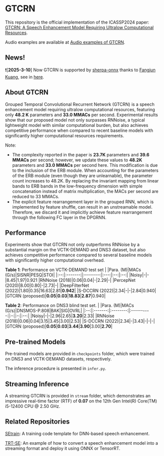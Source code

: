 # GTCRN
This repository is the official implementation of the ICASSP2024 paper: [GTCRN: A Speech Enhancement Model Requiring Ultralow Computational Resources](https://ieeexplore.ieee.org/document/10448310). 

Audio examples are available at [Audio examples of GTCRN](https://htmlpreview.github.io/?https://github.com/Xiaobin-Rong/gtcrn_demo/blob/main/index.html).

## News!
❗️[**2025-3-10**] Now GTCRN is supported by [sherpa-onnx](https://github.com/k2-fsa/sherpa-onnx) thanks to [Fangjun Kuang](https://github.com/csukuangfj), see in [here](https://github.com/k2-fsa/sherpa-onnx/pull/1977).

## About GTCRN
Grouped Temporal Convolutional Recurrent Network (GTCRN) is a speech enhancement model requiring ultralow computational resources, featuring only **48.2 K** parameters and **33.0 MMACs** per second.
Experimental results show that our proposed model not only surpasses RNNoise, a typical lightweight model with similar computational burden, 
but also achieves competitive performance when compared to recent baseline models with significantly higher computational resources requirements.

Note:
* The complexity reported in the paper is **23.7K** parameters and **39.6 MMACs** per second; however, we update these values to **48.2K** parameters and **33.0 MMACs** per second here. This modification is due to the inclusion of the ERB module. When accounting for the parameters of the ERB module (even though they are unlearnable), the parameter count increases to 48.2K. By replacing the invariant mapping from linear bands to ERB bands in the low-frequency dimension with simple concatenation instead of matrix multiplication, the MACs per second are reduced to 33 MMACs.
* The explicit feature rearrangement layer in the grouped RNN, which is implemented by feature shuffle, can result in an unstreamable model. Therefore, we discard it and implicitly achieve feature rearrangement through the following FC layer in the DPGRNN.

## Performance
Experiments show that GTCRN not only outperforms RNNoise by a substantial margin on the VCTK-DEMAND and DNS3 dataset, but also achieves competitive performance compared to several baseline models with significantly higher computational overhead.

**Table 1**: Performance on VCTK-DEMAND test set
|    |Para. (M)|MACs (G/s)|SISNR|PESQ|STOI|
|:--:|:-------:|:--------:|:---:|:--:|:--:|
|Noisy|-|-|8.45|1.97|0.921
|RNNoise (2018)|0.06|0.04|-|2.29|-|
|PercepNet (2020)|8.00|0.80|-|2.73|-|
|DeepFilterNet (2022)|1.80|0.35|16.63|2.81|**0.942**|
|S-DCCRN (2022)|2.34|-|-|2.84|0.940|
|GTCRN (proposed)|**0.05**|**0.03**|**18.83**|**2.87**|0.940|
<br>

**Table 2**: Performance on DNS3 blind test set.
|    |Para. (M)|MACs (G/s)|DNSMOS-P.808|BAK|SIG|OVRL|
|:--:|:-------:|:--------:|:----------:|:-:|:-:|:--:|
|Noisy|-|-|2.96|2.65|**3.20**|2.33|
|RNNoise (2018)|0.06|0.04|3.15|3.45|3.00|2.53|
|S-DCCRN (2022)|2.34|-|3.43|-|-|-|
|GTCRN (proposed)|**0.05**|**0.03**|**3.44**|**3.90**|3.00|**2.70**|

## Pre-trained Models
Pre-trained models are provided in `checkpoints` folder, which were trained on DNS3 and VCTK-DEMAND datasets, respectively.

The inference procedure is presented in `infer.py`.

## Streaming Inference
A streaming GTCRN is provided in `stream` folder, which demonstrates an impressive real-time factor (RTF) of **0.07** on the 12th Gen Intel(R) Core(TM) i5-12400 CPU @ 2.50 GHz.

## Related Repositories
[SEtrain](https://github.com/Xiaobin-Rong/SEtrain): A training code template for DNN-based speech enhancement.

[TRT-SE](https://github.com/Xiaobin-Rong/TRT-SE): An example of how to convert a speech enhancement model into a streaming format and deploy it using ONNX or TensorRT.
